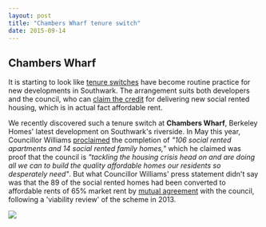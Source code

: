 ```yaml
---
layout: post
title: "Chambers Wharf tenure switch"
date: 2015-09-14
---
```

## Chambers Wharf
It is starting to look like [tenure switches](/redefining-social-rent) have become routine practice for new developments in Southwark. The arrangement suits both developers and 
the council, who can [claim the credit](https://www.southwarknews.co.uk/news/100-affordable-homes-open-on-brownfield-site/) for delivering new social rented housing, which is in actual fact affordable rent.

We recently discovered such a tenure switch at __Chambers Wharf__, 
Berkeley Homes' latest development on Southwark's riverside. In May this year, 
Councillor Williams 
[proclaimed](https://www.berkeleygroup.co.uk/press-releases/2015/southwark-development-sets-new-standard-for-affordable-housing-in-london) 
the completion of _"106 social rented apartments and 14 social rented family 
homes,"_ which he claimed was proof that the council is _"tackling the housing 
crisis head on and are doing all we can to build the quality affordable homes 
our residents so desperately need"_.  But what Councillor Williams' press 
statement didn't say was that the 89 of the social rented homes had been 
converted to affordable rents of 65% market rent by [mutual 
agreement](https://moderngov.southwark.gov.uk/ieDecisionDetails.aspx?Id=3617) 
with the council, following a 'viability review' of the scheme in 2013.

![](https://crappistmartin.github.io/images/chamberswharf.jpg)
